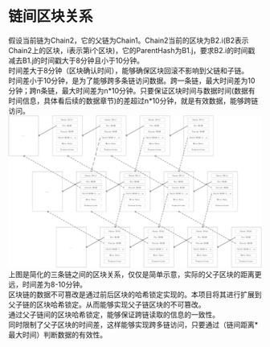 # 链间区块关系

假设当前链为Chain2，它的父链为Chain1。Chain2当前的区块为B2.i(B2表示Chain2上的区块，i表示第i个区块)，它的ParentHash为B1.j，要求B2.i的时间戳减去B1.j的时间戳大于8分钟且小于10分钟。  
时间差大于8分钟（区块确认时间），能够确保区块回滚不影响到父链和子链。  
时间差小于10分钟，是为了能够跨多条链访问数据。跨一条链，最大时间差为10分钟；跨n条链，最大时间差为n\*10分钟。只要保证区块时间与数据时间(数据有时间信息，具体看后续的数据章节)的差超过n\*10分钟，就是有效数据，能够跨链访问。  
![链间区块关系](block_chain.png)
上图是简化的三条链之间的区块关系，仅仅是简单示意，实际的父子区块的距离更远，时间差为8-10分钟。  
区块链的数据不可篡改是通过前后区块的哈希锁定实现的。本项目将其进行扩展到父子链的区块哈希锁定。从而能够实现父子链区块的不可篡改。  
通过父子链间的区块哈希锁定，能够保证跨链读取的信息的一致性。  
同时限制了父子区块的时间差，这样能够实现跨多链访问，只要通过（链间距离\*最大时间）判断数据的有效性。  
